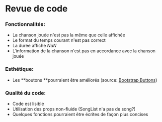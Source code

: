 # Revue de code

### Fonctionnalités:

* La chanson jouée n'est pas la même que celle affichée
* Le format du temps courant n'est pas correct
* La durée affiche *NaN*
* L'information de la chanson n'est pas en accordance avec la chanson jouée

### Esthétique:

* Les **boutons **pourraient être améliorés (source: [Bootstrap Buttons](https://getbootstrap.com/docs/4.0/components/buttons/https:/))

### Qualité du code:

* Code est lisible
* Utilisation des props non-fluide (SongList n'a pas de song?)
* Quelques fonctions pourraient être écrites de façon plus concises
